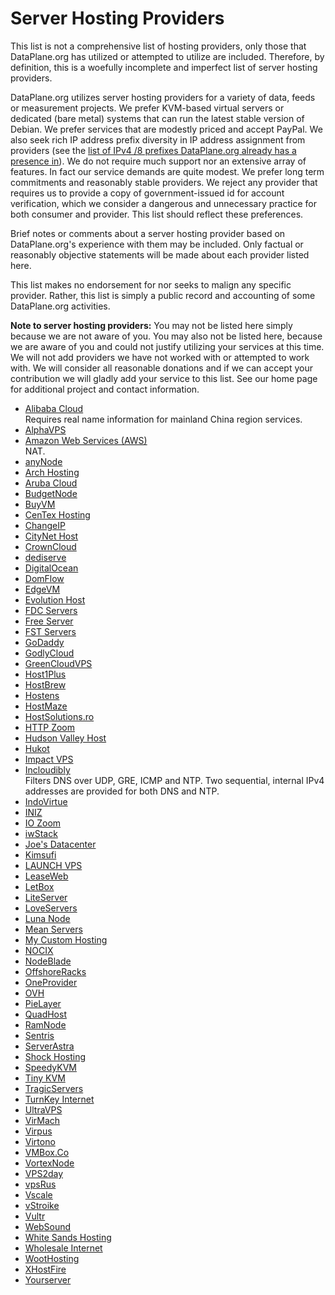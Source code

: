 # Server Hosting Providers

This list is not a comprehensive list of hosting providers, only those
that DataPlane.org has utilized or attempted to utilize are included.
Therefore, by definition, this is a woefully incomplete and imperfect
list of server hosting providers.

DataPlane.org utilizes server hosting providers for a variety of data,
feeds or measurement projects.  We prefer KVM-based virtual servers or
dedicated (bare metal) systems that can run the latest stable version of
Debian.  We prefer services that are modestly priced and accept PayPal.
We also seek rich IP address prefix diversity in IP address assignment
from providers (see the [list of IPv4 /8 prefixes DataPlane.org already
has a presence in](v4prefixes.txt)).  We do not require much support nor
an extensive array of features.  In fact our service demands are quite
modest.  We prefer long term commitments and reasonably stable
providers.  We reject any provider that requires us to provide a copy of
government-issued id for account verification, which we consider a
dangerous and unnecessary practice for both consumer and provider.  This
list should reflect these preferences.

Brief notes or comments about a server hosting provider based on
DataPlane.org's experience with them may be included.  Only factual or
reasonably objective statements will be made about each provider listed
here.

This list makes no endorsement for nor seeks to malign any specific
provider.  Rather, this list is simply a public record and accounting of
some DataPlane.org activities.

**Note to server hosting providers:** You may not be listed here simply
because we are not aware of you.  You may also not be listed here,
because we are aware of you and could not justify utilizing your
services at this time.  We will not add providers we have not worked
with or attempted to work with.  We will consider all reasonable
donations and if we can accept your contribution we will gladly add your
service to this list.  See our home page for additional project and
contact information.

*   [Alibaba Cloud](https://intl.aliyun.com)  
    Requires real name information for mainland China region services.
*   [AlphaVPS](https://alphavps.bg)
*   [Amazon Web Services (AWS)](https://aws.amazon.com)  
    NAT.
*   [anyNode](https://anynode.net/)
*   [Arch Hosting](https://archhosting.net)
*   [Aruba Cloud](https://www.arubacloud.com)
*   [BudgetNode](https://budgetnode.com)
*   [BuyVM](https://buyvm.net)
*   [CenTex Hosting](https://centexhosting.com)
*   [ChangeIP](https://www.changeip.com)
*   [CityNet Host](https://www.citynethost.com)
*   [CrownCloud](http://crowncloud.net)
*   [dediserve](https://dediserve.com)
*   [DigitalOcean](https://www.digitalocean.com)
*   [DomFlow](http://www.domflow.it)
*   [EdgeVM](http://www.edgevm.com)
*   [Evolution Host](https://evolution-host.com)
*   [FDC Servers](https://www.fdcservers.net)
*   [Free Server](http://freeserver.us)
*   [FST Servers](http://fstservers.com)
*   [GoDaddy](https://www.godaddy.com)
*   [GodlyCloud](https://www.godlycloud.com)
*   [GreenCloudVPS](https://greencloudvps.com)
*   [Host1Plus](http://www.host1plus.com)
*   [HostBrew](https://hostbrew.com)
*   [Hostens](https://www.hostens.eu)
*   [HostMaze](https://hostmaze.com)
*   [HostSolutions.ro](https://www.hostsolutions.ro)
*   [HTTP Zoom](http://www.httpzoom.com)
*   [Hudson Valley Host](https://www.hudsonvalleyhost.com)
*   [Hukot](http://hukot.cz)
*   [Impact VPS](http://impactvps.com)
*   [Incloudibly](https://incloudibly.net)  
    Filters DNS over UDP, GRE, ICMP and NTP.  Two sequential, internal
    IPv4 addresses are provided for both DNS and NTP.
*   [IndoVirtue](https://indovirtue.com)
*   [INIZ](https://iniz.com)
*   [IO Zoom](https://www.iozoom.com)
*   [iwStack](http://iwstack.com)
*   [Joe's Datacenter](https://joesdatacenter.com)
*   [Kimsufi](https://www.kimsufi.com)
*   [LAUNCH VPS](https://launchvps.com)
*   [LeaseWeb](https://www.leaseweb.com)
*   [LetBox](http://letbox.com)
*   [LiteServer](https://www.liteserver.nl)
*   [LoveServers](https://loveservers.com)
*   [Luna Node](https://lunanode.com)
*   [Mean Servers](https://www.meanservers.com)
*   [My Custom Hosting](http://www.mycustomhosting.net)
*   [NOCIX](https://www.nocix.net)
*   [NodeBlade](https://nodeblade.com)
*   [OffshoreRacks](https://www.offshoreracks.com)
*   [OneProvider](http://oneprovider.com)
*   [OVH](https://www.ovh.com)
*   [PieLayer](http://pielayer.com/)
*   [QuadHost](https://quadhost.net)
*   [RamNode](https://ramnode.com)
*   [Sentris](http://sentris.com)
*   [ServerAstra](https://serverastra.com)
*   [Shock Hosting](https://shockhosting.net)
*   [SpeedyKVM](https://speedykvm.com)
*   [Tiny KVM](http://tinykvm.com)
*   [TragicServers](https://tragicservers.com)
*   [TurnKey Internet](https://turnkeyinternet.net)
*   [UltraVPS](http://www.ultravps.eu)
*   [VirMach](https://virmach.com)
*   [Virpus](https://virpus.com)
*   [Virtono](https://www.virtono.com)
*   [VMBox.Co](https://vmbox.co)
*   [VortexNode](http://vortexnode.com)
*   [VPS2day](https://www.vps2day.com)
*   [vpsRus](https://vpsrus.com)
*   [Vscale](https://vscale.io)
*   [vStroike](https://vstoike.ru)
*   [Vultr](https://www.vultr.com)
*   [WebSound](https://websound.co.uk)  
*   [White Sands Hosting](https://whitesandshosting.com)
*   [Wholesale Internet](https://www.wholesaleinternet.net)
*   [WootHosting](https://woothosting.com)
*   [XHostFire](https://www.xhostfire.com)
*   [Yourserver](https://www.yourserver.se)
